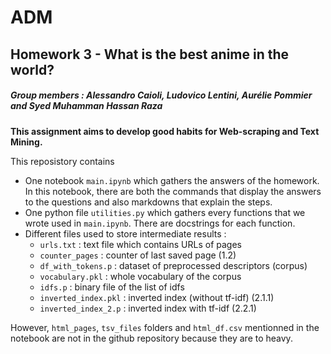 # ADM 
## Homework 3 - What is the best anime in the world?

##### Group members : Alessandro Caioli, Ludovico Lentini, Aurélie Pommier and Syed Muhamman Hassan Raza 

**This assignment aims to develop good habits for Web-scraping and Text Mining.**


This reposistory contains 
- One notebook ```main.ipynb``` which gathers the answers of the homework. In this notebook, there are both the commands that display the answers to the questions and also markdowns that explain the steps.
- One python file ```utilities.py``` which gathers every functions that we wrote used in ```main.ipynb```. There are docstrings for each function.
- Different files used to store intermediate results :
	- ```urls.txt``` : text file which contains URLs of pages
	- ```counter_pages``` : counter of last saved page (1.2)
	- ```df_with_tokens.p``` : dataset of preprocessed descriptors (corpus)
	- ```vocabulary.pkl``` : whole vocabulary of the corpus
	- ```idfs.p``` : binary file of the list of idfs
	- ```inverted_index.pkl``` : inverted index (without tf-idf) (2.1.1)
	- ```inverted_index_2.p``` : inverted index with tf-idf (2.2.1)

However, ```html_pages```, ```tsv_files``` folders and ```html_df.csv``` mentionned in the notebook are not in the github repository because they are to heavy.
